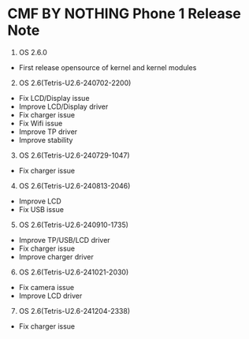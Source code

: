 # CMF BY NOTHING Phone 1 Release Note
1. OS 2.6.0
  - First release opensource of kernel and kernel modules

2. OS 2.6(Tetris-U2.6-240702-2200)
  - Fix LCD/Display issue
  - Improve LCD/Display driver
  - Fix charger issue
  - Fix Wifi issue
  - Improve TP driver
  - Improve stability

3. OS 2.6(Tetris-U2.6-240729-1047)
  - Fix charger issue

4. OS 2.6(Tetris-U2.6-240813-2046)
  - Improve LCD
  - Fix USB issue

5. OS 2.6(Tetris-U2.6-240910-1735)
  - Improve TP/USB/LCD driver
  - Fix charger issue
  - Improve charger driver

6. OS 2.6(Tetris-U2.6-241021-2030)
  - Fix camera issue
  - Improve LCD driver

7. OS 2.6(Tetris-U2.6-241204-2338)
  - Fix charger issue
